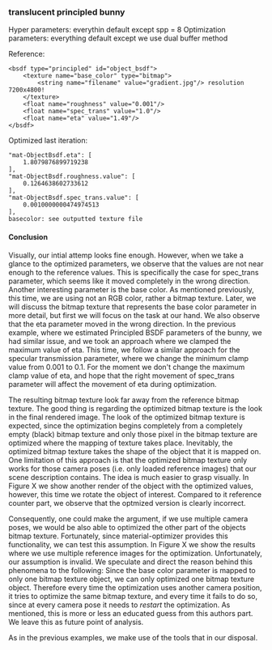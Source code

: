 ### translucent principled bunny
Hyper parameters: everythin default except spp = 8
Optimization parameters: everything default except we use dual buffer method

Reference:
```
<bsdf type="principled" id="object_bsdf">
    <texture name="base_color" type="bitmap">
        <string name="filename" value="gradient.jpg"/> resolution 7200x4800!
    </texture>
    <float name="roughness" value="0.001"/>
    <float name="spec_trans" value="1.0"/>
    <float name="eta" value="1.49"/>
</bsdf>
```

Optimized last iteration:
```
"mat-ObjectBsdf.eta": [
    1.8079876899719238
],
"mat-ObjectBsdf.roughness.value": [
    0.1264638602733612
],
"mat-ObjectBsdf.spec_trans.value": [
    0.0010000000474974513
],
basecolor: see outputted texture file
```

#### Conclusion
Visually, our intial attemp looks fine enough. However, when we take a glance to the optimized parameters, we observe that the values are not near enough to the reference values. This is specifically the case for spec_trans parameter, which seems like it moved completely in the wrong direction. Another interesting parameter is the base color. As mentioned previously, this time, we are using not an RGB color, rather a bitmap texture. Later, we will discuss the bitmap texture that represents the base color parameter in more detail, but first we will focus on the task at our hand. We also observe that the eta parameter moved in the wrong direction. In the previous example, where we estimated Principled BSDF parameters of the bunny, we had similar issue, and we took an approach where we clamped the maximum value of eta. This time, we follow a similar approach for the specular transmission parameter, where we change the minimum clamp value from 0.001 to 0.1. For the moment we don't change the maximum clamp value of eta, and hope that the right movement of spec_trans parameter will affect the movement of eta during optimization.


<!-- Below, move to later -->

The resulting bitmap texture look far away from the reference bitmap texture. The good thing is regarding the optimized bitmap texture is the look in the final rendered image. The look of the optimized bitmap texture is expected, since the optimization begins completely from a completely empty (black) bitmap texture and only those pixel in the bitmap texture are optimized where the mapping of texture takes place. Inevitably, the optimized bitmap texture takes the shape of the object that it is mapped on. One limitation of this approach is that the optimized bitmap texture only works for those camera poses (i.e. only loaded reference images) that our scene description contains. The idea is much easier to grasp visually. In Figure X we show another render of the object with the optimized values, however, this time we rotate the object of interest. Compared to it reference counter part, we observe that the optmized version is clearly incorrect. 

Consequently, one could make the argument, if we use multiple camera poses, we would be also able to optimized the other part of the objects bitmap texture. Fortunately, since material-optimizer provides this functionality, we can test this assumption. In Figure X we show the results where we use multiple reference images for the optimization. Unfortunately, our assumption is invalid. We speculate and direct the reason behind this phenomena to the following: Since the base color parameter is mapped to only one bitmap texture object, we can only optimized one bitmap texture object. Therefore every time the optimization uses another camera position, it tries to optimize the same bitmap texture, and every time it fails to do so, since at every camera pose it needs to *restart* the optimization. As mentioned, this is more or less an educated guess from this authors part. We leave this as future point of analysis.

As in the previous examples, we make use of the tools that in our disposal.
